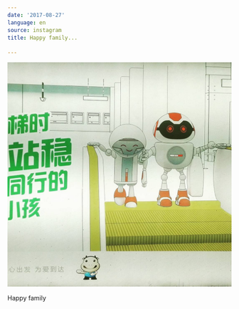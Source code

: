 ```yaml
---
date: '2017-08-27'
language: en
source: instagram
title: Happy family...

---
```


![](/uploads/instagram/201708/78696654cfd3263125fd2e6a76dffae5.jpg)

Happy family
            